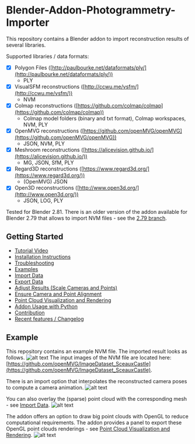 # Blender-Addon-Photogrammetry-Importer
This repository contains a Blender addon to import reconstruction results of several libraries.

Supported libraries / data formats:
- [x] Polygon Files ([http://paulbourke.net/dataformats/ply/](http://paulbourke.net/dataformats/ply/))
	* PLY
- [x] VisualSFM reconstructions ([http://ccwu.me/vsfm/](http://ccwu.me/vsfm/))
	* NVM
- [x] Colmap reconstructions ([https://github.com/colmap/colmap](https://github.com/colmap/colmap)) 
	* Colmap model folders (binary and txt format), Colmap workspaces, NVM, PLY 
- [x] OpenMVG reconstructions ([https://github.com/openMVG/openMVG](https://github.com/openMVG/openMVG))
	* JSON, NVM, PLY
- [x] Meshroom reconstructions ([https://alicevision.github.io/](https://alicevision.github.io/))
	* MG, JSON, SfM, PLY
- [x] Regard3D reconstructions ([https://www.regard3d.org/](https://www.regard3d.org/))
	* (OpenMVG) JSON
- [x] Open3D reconstructions ([http://www.open3d.org/](http://www.open3d.org/))
	* JSON, LOG, PLY


Tested for Blender 2.81. There is an older version of the addon available for Blender 2.79 that allows to import NVM files - see the [2.79 branch](https://github.com/SBCV/Blender-Import-NVM-Addon/tree/blender279).

## Getting Started
- [Tutorial Video](https://www.youtube.com/watch?v=BwwaT2scoP0) 
- [Installation Instructions](doc/markdown/installation.md)
- [Troubleshooting](doc/markdown/troubleshooting.md)
- [Examples](doc/markdown/example.md)
- [Import Data](doc/markdown/import.md)
- [Export Data](doc/markdown/export.md)
- [Adjust Results (Scale Cameras and Points)](doc/markdown/adjustment.md)
- [Ensure Camera and Point Alignment](doc/markdown/alignment.md)
- [Point Cloud Visualization and Rendering](doc/markdown/point_cloud.md)
- [Addon Usage with Python](doc/markdown/python.md)
- [Contribution](doc/markdown/contribution.md)
- [Recent features / Changelog](doc/markdown/changelog.md)

## Example
This repository contains an example NVM file. The imported result looks as follows.
![alt text](https://github.com/SBCV/Blender-Import-NVM-Addon/blob/master/doc/images/import_result.jpg)
The input images of the NVM file are located here: [https://github.com/openMVG/ImageDataset_SceauxCastle](https://github.com/openMVG/ImageDataset_SceauxCastle).

There is an import option that interpolates the reconstructed camera poses to compute a camera animation.
![alt text](https://github.com/SBCV/Blender-Import-NVM-Addon/blob/master/doc/images/camera_animation.gif)

You can also overlay the (sparse) point cloud with the corresponding mesh - see [Import Data](doc/markdown/import.md). 
![alt text](https://github.com/SBCV/Blender-Import-NVM-Addon/blob/master/doc/images/point_cloud_mesh_overlay.jpg)

The addon offers an option to draw big point clouds with OpenGL to reduce computational requirements. The addon provides a panel to export these OpenGL point clouds renderings - see [Point Cloud Visualization and Rendering](doc/markdown/point_cloud.md). 
![alt text](https://github.com/SBCV/Blender-Import-NVM-Addon/blob/master/doc/images/import_result_opengl.jpg)
